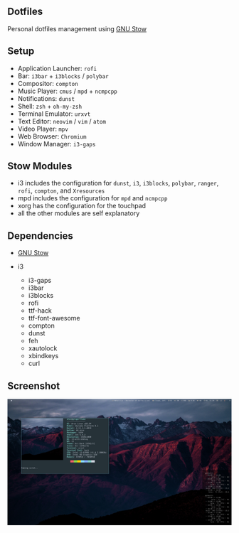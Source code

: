 ## Dotfiles
Personal dotfiles management using [GNU Stow](https://www.gnu.org/software/stow/)

## Setup

- Application Launcher: `rofi`
- Bar: `i3bar` + `i3blocks` / `polybar`
- Compositor: `compton`
- Music Player: `cmus` / `mpd` + `ncmpcpp`
- Notifications: `dunst`
- Shell: `zsh` + `oh-my-zsh`
- Terminal Emulator: `urxvt`
- Text Editor: `neovim` / `vim` / `atom`
- Video Player: `mpv`
- Web Browser: `Chromium`
- Window Manager: `i3-gaps`

## Stow Modules

- i3 includes the configuration for `dunst`, `i3`, `i3blocks`, `polybar`, `ranger`, `rofi`, `compton`, and `Xresources`
- mpd includes the configuration for `mpd` and `ncmpcpp`
- xorg has the configuration for the touchpad
- all the other modules are self explanatory

## Dependencies

- [GNU Stow](https://www.gnu.org/software/stow/)

- i3
  - i3-gaps
  - i3bar
  - i3blocks
  - rofi
  - ttf-hack
  - ttf-font-awesome
  - compton
  - dunst
  - feh
  - xautolock
  - xbindkeys
  - curl

## Screenshot
![rice#1](https://github.com/alexfaria/dotfiles/blob/master/scrots/rice%231.png?raw=true)
